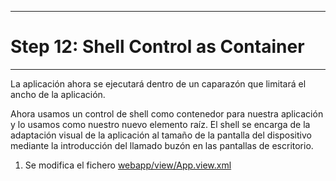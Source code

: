 ************************************
# Step 12: Shell Control as Container
************************************

La aplicación ahora se ejecutará dentro de un caparazón que limitará el ancho de la aplicación.


Ahora usamos un control de shell como contenedor para nuestra aplicación y lo usamos 
como nuestro nuevo elemento raíz. El shell se encarga de la adaptación visual de la aplicación al tamaño de la pantalla del dispositivo mediante la introducción del llamado buzón en las pantallas de escritorio.

1. Se modifica el fichero [webapp/view/App.view.xml](webapp/view/App.view.xml)